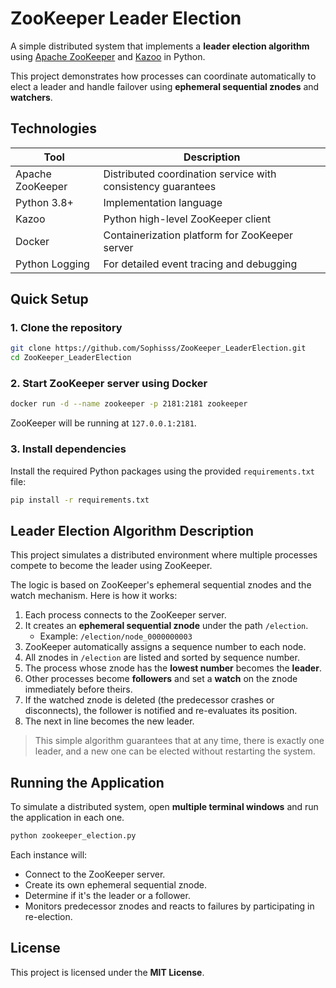 # ZooKeeper Leader Election
A simple distributed system that implements a **leader election algorithm** using [Apache ZooKeeper](https://zookeeper.apache.org/) and [Kazoo](https://kazoo.readthedocs.io/) in Python.

This project demonstrates how processes can coordinate automatically to elect a leader and handle failover using **ephemeral sequential znodes** and **watchers**.

## Technologies
| Tool             | Description                                                  |
| ---------------- | ------------------------------------------------------------ |
| Apache ZooKeeper | Distributed coordination service with consistency guarantees |
| Python 3.8+      | Implementation language                                      |
| Kazoo            | Python high-level ZooKeeper client                           |
| Docker           | Containerization platform for ZooKeeper server               |
| Python Logging   | For detailed event tracing and debugging                     |


## Quick Setup

### 1. Clone the repository
```bash
git clone https://github.com/Sophisss/ZooKeeper_LeaderElection.git
cd ZooKeeper_LeaderElection
```

### 2. Start ZooKeeper server using Docker
```bash
docker run -d --name zookeeper -p 2181:2181 zookeeper
```

ZooKeeper will be running at `127.0.0.1:2181`.

### 3. Install dependencies
Install the required Python packages using the provided `requirements.txt` file:
```bash
pip install -r requirements.txt
```

## Leader Election Algorithm Description
This project simulates a distributed environment where multiple processes compete to become the leader using ZooKeeper.

The logic is based on ZooKeeper's ephemeral sequential znodes and the watch mechanism. Here is how it works:

1. Each process connects to the ZooKeeper server.
2. It creates an **ephemeral sequential znode** under the path `/election`.
   - Example: `/election/node_0000000003`
3. ZooKeeper automatically assigns a sequence number to each node.
4. All znodes in `/election` are listed and sorted by sequence number.
5. The process whose znode has the **lowest number** becomes the **leader**.
6. Other processes become **followers** and set a **watch** on the znode immediately before theirs.
8. If the watched znode is deleted (the predecessor crashes or disconnects), the follower is notified and re-evaluates its position.
9. The next in line becomes the new leader.

> This simple algorithm guarantees that at any time, there is exactly one leader, and a new one can be elected without restarting the system.


## Running the Application
To simulate a distributed system, open **multiple terminal windows** and run the application in each one.
```bash
python zookeeper_election.py
```

Each instance will:
- Connect to the ZooKeeper server.
- Create its own ephemeral sequential znode.
- Determine if it's the leader or a follower.
- Monitors predecessor znodes and reacts to failures by participating in re-election.

## License
This project is licensed under the **MIT License**.
